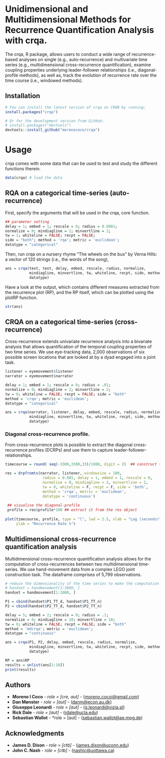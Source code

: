# Unidimensional and Multidimensional Methods for Recurrence Quantification Analysis with crqa.

The crqa, R package, allows users to conduct a wide range of recurrence-based analyses on single (e.g., auto-recurrence) and multivariate time series (e.g., multidimensional cross-recurrence quantification), examine coupling properties underlying leader-follower relationships (i.e., diagonal-profile methods), as well as, track the evolution of recurrence rate over the time course (i.e., windowed methods). 

## Installation

``` r
# You can install the latest version of crqa on CRAN by running:
install.packages("crqa")

# Or for the development version from GitHub:
# install.packages("devtools")
devtools::install_github("morenococo/crqa")
```

# Usage

crqa comes with some data that can be used to test and study the different functions therein. 

``` r
data(crqa) # load the data 
```

## RQA on a categorical time-series (auto-recurrence)

First, specify the arguments that will be used in the crqa, core function.

``` r
## parameter setting 
delay = 1; embed = 1; rescale = 0; radius = 0.0001;
normalize = 0; mindiagline = 2; minvertline = 2;
tw = 1; whiteline = FALSE; recpt = FALSE; 
side = "both"; method = 'rqa'; metric = 'euclidean';  
datatype = "categorical"
```

Then, run crqa on a nursery rhyme “The wheels on the bus” by Verna Hills: a vector of 120 strings (i.e., the words of the song),

``` r
ans = crqa(text, text, delay, embed, rescale, radius, normalize, 
           mindiagline, minvertline, tw, whiteline, recpt, side, method, metric, 
           datatype)
```

Have a look at the output, which contains different measures extracted from the recurrence plot (RP), and the RP itself, which can be plotted using the plotRP function. 

``` r
str(ans)
```
## CRQA on a categorical time-series (cross-recurrence)

Cross-recurrence extends univariate recurrence analysis into a bivariate analysis that allows quantification of the temporal coupling properties of two time series. We use eye-tracking data, 2,000 observations of six possible screen locations that are looked at by a dyad engaged into a joint task.  

``` r
listener = eyemovement$listener
narrator = eyemovement$narrator

delay = 1; embed = 1; rescale = 0; radius = .01;
normalize = 0; mindiagline = 2; minvertline = 2;
tw = 0; whiteline = FALSE; recpt = FALSE; side = "both"
method = 'crqa'; metric = 'euclidean';  
datatype = "categorical"

ans = crqa(narrator, listener, delay, embed, rescale, radius, normalize, 
           mindiagline, minvertline, tw, whiteline, recpt, side, method, metric, 
           datatype)
```

### Diagonal cross-recurrence profile. 

From cross-recurrence plots is possible to extract the diagonal cross-recurrence profiles (DCRPs) and use them to capture leader-follower-relationships. 

``` r
timecourse = round( seq(-3300,3300,33)/1000, digit = 2)  ## construct the time-course for the diagonal profile

res = drpfromts(narrator, listener, windowsize = 100,
                 radius = 0.001, delay = 1, embed = 1, rescale = 0,
                 normalize = 0, mindiagline = 2, minvertline = 2,
                 tw = 0, whiteline = F, recpt = F, side = 'both', 
                 method = 'crqa', metric = 'euclidean', 
                 datatype = 'continuous')
                 
 ## visualise the diagonal-profile
 profile = res$profile*100 ## extract it from the res object
 
plot(timecourse, profile, type = "l", lwd = 2.5, xlab = "Lag (seconds)",
     ylab = "Recurrence Rate %")                 
```

## Multidimensional cross-recurrence quantification analysis

Multidimensional cross-recurrence quantification analysis allows for the computation of cross-recurrences between two multidimensional time-series. We use hand-movement data from a complex LEGO joint construction task. The dataframe comprises of 5,799 observations.

``` r
# reduce the dimensionality of the time series to make the computation faster
# handset = handmovement[1:3000, ]
handset = handmovement[1:1000, ]

P1 = cbind(handset$P1_TT_d, handset$P1_TT_n) 
P2 = cbind(handset$P2_TT_d, handset$P2_TT_n)

delay = 5; embed = 2; rescale = 0; radius = .1;
normalize = 0; mindiagline = 10; minvertline = 10;
tw = 0; whiteline = FALSE; recpt = FALSE; side = "both"
method = 'mdcrqa'; metric = 'euclidean';  
datatype = "continuous"

ans = crqa(P1, P2, delay, embed, rescale, radius, normalize, 
           mindiagline, minvertline, tw, whiteline, recpt, side, method, metric, 
           datatype)

RP = ans$RP
results = unlist(ans[1:10])
print(results)
```

## Authors

* **Moreno I Coco** - *role = [cre, aut]* - (moreno.cocoi@gmail.com)
* **Dan Mønster** - *role = [aut]* - (danm@econ.au.dk)
* **Giuseppe Leonardi** - *role = [aut]* - (g.leonardi@vizja.pl)
* **Rick Dale** - *role = [aut]* - (rdale@ucla.edu)
* **Sebastian Wallot** - *role = [aut] - (sebastian.wallot@ae.mpg.de)

## Acknowledgments

* **James D. Dixon** - *role = [ctb]* - (james.dixon@uconn.edu)
* **John  C. Nash** - *role = [ctb]* -  (nashjc@uottawa.ca)